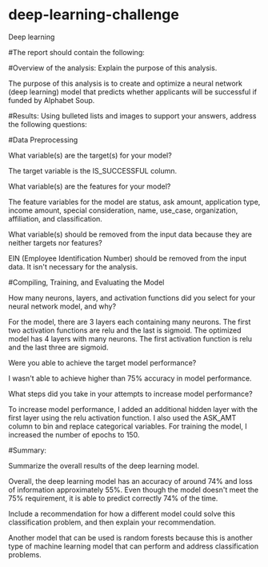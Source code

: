 # deep-learning-challenge
Deep learning

#The report should contain the following:

#Overview of the analysis: 
Explain the purpose of this analysis.

The purpose of this analysis is to create and optimize a neural network (deep learning) model that predicts whether applicants will be successful if funded by Alphabet Soup. 

#Results: Using bulleted lists and images to support your answers, address the following questions:

#Data Preprocessing

What variable(s) are the target(s) for your model?

The target variable is the IS_SUCCESSFUL column.

What variable(s) are the features for your model?

The feature variables for the model are status, ask amount, application type, income amount, special consideration, name, use_case, organization, affiliation, and classification.

What variable(s) should be removed from the input data because they are neither targets nor features?

EIN (Employee Identification Number) should be removed from the input data. It isn't necessary for the analysis.

#Compiling, Training, and Evaluating the Model

How many neurons, layers, and activation functions did you select for your neural network model, and why?

For the model, there are 3 layers each containing many neurons. The first two activation functions are relu and the last is sigmoid. The optimized model has 4 layers with many neurons. The first activation function is relu and the last three are sigmoid. 

Were you able to achieve the target model performance?

I wasn't able to achieve higher than 75% accuracy in model performance. 

What steps did you take in your attempts to increase model performance?

To increase model performance, I added an additional hidden layer with the first layer using the relu activation function. I also used the ASK_AMT column to bin and replace categorical variables. For training the model, I increased the number of epochs to 150.

#Summary: 

Summarize the overall results of the deep learning model.

Overall, the deep learning model has an accuracy of around 74% and loss of information approximately 55%. Even though the model doesn't meet the 75% requirement, it is able to predict correctly 74% of the time.

Include a recommendation for how a different model could solve this classification problem, and then explain your recommendation.

Another model that can be used is random forests because this is another type of machine learning model that can perform and address classification problems.
